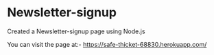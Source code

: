 # Newsletter-signup
Created a Newsletter-signup page using Node.js

You can visit the page at:- https://safe-thicket-68830.herokuapp.com/
